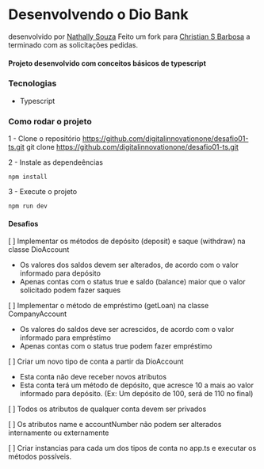 # Desenvolvendo o Dio Bank
desenvolvido por [Nathally Souza](https://github.com/nathyts) Feito um fork para [Christian S Barbosa](https://github.com/djchristiandf) a terminado com as solicitações pedidas.

#### Projeto desenvolvido com conceitos básicos de typescript

### Tecnologias
- Typescript

### Como rodar o projeto

1 - Clone o repositório https://github.com/digitalinnovationone/desafio01-ts.git
git clone https://github.com/digitalinnovationone/desafio01-ts.git

2 - Instale as dependeências
    
    npm install

3 - Execute o projeto

    npm run dev

#### Desafios
[ ] Implementar os métodos de depósito (deposit) e saque (withdraw) na classe DioAccount
  - Os valores dos saldos devem ser alterados, de acordo com o valor informado para depósito
  - Apenas contas com o status true e saldo (balance) maior que o valor solicitado podem fazer saques

[ ] Implementar o método de empréstimo (getLoan) na classe CompanyAccount
  - Os valores do saldos deve ser acrescidos, de acordo com o valor informado para empréstimo
  - Apenas contas com o status true podem fazer empréstimo

[ ] Criar um novo tipo de conta a partir da DioAccount
  - Esta conta não deve receber novos atributos
  - Esta conta terá um método de depósito, que acresce 10 a mais ao valor informado para depósito. (Ex: Um depósito de 100, será de 110 no final)

[ ] Todos os atributos de qualquer conta devem ser privados

[ ] Os atributos name e accountNumber não podem ser alterados internamente ou externamente

[ ] Criar instancias para cada um dos tipos de conta no app.ts e executar os métodos possíveis.
